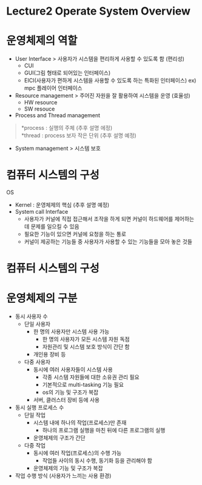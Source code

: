 # Lecture2 Operate System Overview
 
# 운영체제의 역할
- User Interface > 사용자가 시스템을 편리하게 사용할 수 있도록 함 (편리성)
  - CUI
  - GUI(그림 형태로 되어있는 인터페이스)
  - EICI(사용자가 편하게 시스템을 사용할 수 있도록 하는 특화된 인터페이스) ex) mpc 플레이어 인터페이스
- Resource management > 주어진 자원을 잘 활용하여 시스템을 운영 (효율성)
  - HW resource
  - SW resouce 
- Process and Thread management
 > *process : 실행의 주체 (추후 설명 에정) <br>
 > *thread : process 보자 작은 단위 (추후 설명 예정)
- System management > 시스템 보호

# 컴퓨터 시스템의 구성
OS
- Kernel : 운영체제의 핵심 (추후 설명 예정)
- System call Interface <br>
  - 사용자가 커널에 직접 접근해서 조작을 하게 되면 커널이 하드웨어를 제어하는데 문제를 일으킬 수 있음
  - 필요한 기능이 있으면 커널에 요청을 하는 통로
  - 커널이 제공하는 기능들 중 사용자가 사용할 수 있는 기능들을 모아 놓은 것들

# 컴퓨터 시스템의 구성

# 운영체제의 구분
- 동시 사용자 수
  - 단일 사용자
    - 한 명의 사용자만 시스템 사용 가능
      - 한 명의 사용자가 모든 시스템 자원 독점
      - 자원관리 및 시스템 보호 방식이 간단 함 
    - 개인용 장비 등 
  - 다중 사용자
    - 동시에 여러 사용자들이 시스템 사용 
      - 각종 시스템 자원들에 대한 소유권 관리 필요
      - 기본적으로 multi-tasking 기능 필요
      -  os의 기능 및 구조가 복잡
    - 서버, 클러스터 장비 등에 사용
- 동시 실행 프로세스 수
  - 단일 작업
    - 시스템 내에 하나의 작업(프로세스)만 존재
      - 하나의 프로그램 실행을 마친 뒤에 다른 프로그램의 실행 
    - 운영체제의 구조가 간단
  - 다중 작업
    - 동시에 여러 작업(프로세스)의 수행 가능
      - 작업들 사이의 동시 수행, 동기화 등을 관리해야 함 
    - 운영체제의 기능 및 구조가 복잡
- 작업 수행 방식 (사용자가 느끼는 사용 환경)
